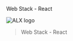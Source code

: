  Web Stack - React

![ALX logo](https://www.alxafrica.com/wp-content/uploads/2022/01/header-logo.png)

> Web Stack - React
